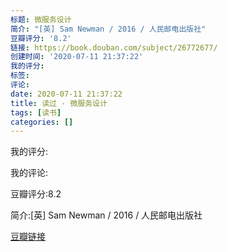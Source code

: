```yaml
---
标题: 微服务设计
简介: "[英] Sam Newman / 2016 / 人民邮电出版社"
豆瓣评分: '8.2'
链接: https://book.douban.com/subject/26772677/
创建时间: '2020-07-11 21:37:22'
我的评分:
标签:
评论:
date: 2020-07-11 21:37:22
title: 读过 - 微服务设计
tags: [读书]
categories: []
---
```


我的评分:

我的评论:

豆瓣评分:8.2

简介:[英] Sam Newman / 2016 / 人民邮电出版社

[豆瓣链接](https://book.douban.com/subject/26772677/)

